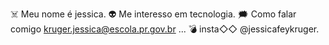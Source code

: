  ☠️ Meu nome é jessica.
 👽 Me interesso em tecnologia.
 🗯 Como falar comigo kruger.jessica@escola.pr.gov.br ...
 💣 insta◇◇ @jessicafeykruger.
